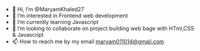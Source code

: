 - 👋 Hi, I’m @MaryamKhaled27
- 👀 I’m interested in Frontend web development
- 🌱 I’m currently learning Javascript
- 💞️ I’m looking to collaborate on project building web bage with HTml,CSS & Javascript
- 📫 How to reach me by my email maryam011014@gmail.com

<!---
MaryamKhaled27/MaryamKhaled27 is a ✨ special ✨ repository because its `README.md` (this file) appears on your GitHub profile.
You can click the Preview link to take a look at your changes.
--->
